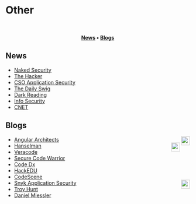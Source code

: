 # Other
<br/>

<div align="center">

**[News](#news) • 
[Blogs](#blogs)**

</div>

  ## News
  - [Naked Security](https://nakedsecurity.sophos.com)
  - [The Hacker](https://thehackernews.com)
  - [CSO Application Security](https://www.csoonline.com/category/application-security/)
  - [The Daily Swig](https://portswigger.net/daily-swig/secure-development)
  - [Dark Reading](https://www.darkreading.com/application-security)
  - [Info Security](https://www.infosecurity-magazine.com/secure-coding/)
  - [CNET](https://www.cnet.com/news/)
    
  ## Blogs
  - [Angular Architects](https://www.angulararchitects.io/en/blog/)<image height="24px" align="right" src="/images/angular.svg">
  - [Hanselman](https://www.hanselman.com/blog)<image height="24px" align="right" src="/images/csharp.svg">
  - [Veracode](https://www.veracode.com/blog)
  - [Secure Code Warrior](https://www.securecodewarrior.com/community/blog)
  - [Code Dx](https://codedx.com/blog/)
  - [HackEDU](https://www.hackedu.com/blog)
  - [CodeScene](https://codescene.com/blog/)
  - [Snyk Application Security](https://snyk.io/blog/category/application-security/)<image height="24px" align="right" src="/images/snyk.svg">
  - [Troy Hunt](https://www.troyhunt.com/)
  - [Daniel Miessler](https://danielmiessler.com/blog/)
